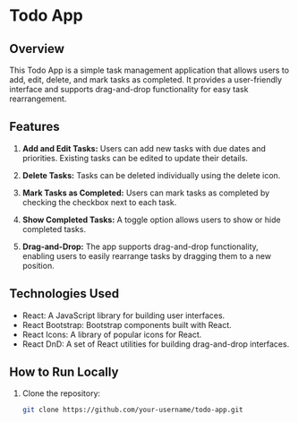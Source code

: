 # Todo App

## Overview

This Todo App is a simple task management application that allows users to add, edit, delete, and mark tasks as completed. It provides a user-friendly interface and supports drag-and-drop functionality for easy task rearrangement.

## Features

1. **Add and Edit Tasks:** Users can add new tasks with due dates and priorities. Existing tasks can be edited to update their details.

2. **Delete Tasks:** Tasks can be deleted individually using the delete icon.

3. **Mark Tasks as Completed:** Users can mark tasks as completed by checking the checkbox next to each task.

4. **Show Completed Tasks:** A toggle option allows users to show or hide completed tasks.

5. **Drag-and-Drop:** The app supports drag-and-drop functionality, enabling users to easily rearrange tasks by dragging them to a new position.

## Technologies Used

- React: A JavaScript library for building user interfaces.
- React Bootstrap: Bootstrap components built with React.
- React Icons: A library of popular icons for React.
- React DnD: A set of React utilities for building drag-and-drop interfaces.

## How to Run Locally

1. Clone the repository:
   ```bash
   git clone https://github.com/your-username/todo-app.git
